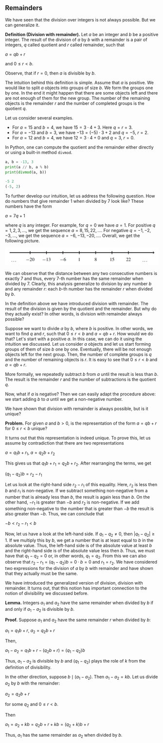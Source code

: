 ## Remainders
We have seen that the division over integers is not always possible. But we can generalize it. 

__Definition (Division with remainder).__ Let $a$ be an integer and $b$ be a positive integer. The result of the division of $a$ by $b$ with a remainder is a pair of integers, $q$ called quotient and $r$ called remainder, such that 

$a = qb + r$

and $0 \leq r < b$.

Observe, that if $r = 0$, then $a$ is divisible by $b$.

The intuition behind this definition is simple. Assume that $a$ is positive. We would like to split $a$ objects into groups of size $b$. We form the groups one by one. In the end it might happen that there are some objects left and there are not enough of them for the new group. The number of the remaining objects is the remainder $r$ and the number of completed groups is the quotient $q$. 

Let us consider several examples.

* For $a = 15$ and $b = 4$, we have $15 = 3 \cdot 4 + 3$. Here $q = r = 3$.
* For $a = -13$ and $b = 3$, we have $-13 = (-5) \cdot 3 + 2$ and $q = -5$, $r = 2$.
* For $a = 12$ and $b = 4$, we have $12 = 3 \cdot 4 + 0$ and $q = 3$, $r = 0$.

In Python, one can compute the quotient and the remainder either directly or using a built-in method `divmod`.

```python
a, b = -13, 3
print(a // b, a % b)
print(divmod(a, b))
```

```python
-5 2
(-5, 2)
```

To further develop our intuition, let us address the following question. How do numbers that give remainder $1$ when divided by $7$ look like? These numbers have the form 

$a = 7q + 1$

where $q$ is any integer. For example, for $q = 0$ we have $a = 1$. For positive $q = 1, 2, 3, ...$, we get the sequence $a = 8, 15, 22, ...$. For negative $q = -1, -2, -3, ...$, we get the sequence $a = -6, -13, -20, ...$. Overall, we get the following picture.

![number line for a = 7q + 1](remainders-fig1.png)

We can observe that the distance between any two consecutive numbers is exactly 7 and thus, every 7-th number has the same remainder when divided by 7. Clearly, this analysis generalize to division by any number $b$ and any remainder $r$: each $b$-th number has the remainder $r$ when divided by $b$. 

In the definition above we have introduced division with remainder. The result of the division is given by the quotient and the remainder. But why do they actually exist? In other words, is division with remainder always possible?

Suppose we want to divide $a$ by $b$, where $b$ is positive. In other words, we want to find $q$ and $r$, such that $0 \leq r < b$ and $a = qb + r$. How would we do that? Let's start with a positive $a$. In this case, we can do it using the intuition we discussed. Let us consider $a$ objects and let us start forming groups of them of size $b$ one by one. Eventually, there will be not enough objects left for the next group. Then, the number of complete groups is $q$ and the number of remaining objects is $r$. It is easy to see that $0 \leq r < b$ and $a = qb + r$.

More formally, we repeatedly subtract $b$ from $a$ until the result is less than $b$. The result is the remainder $r$ and the number of subtractions is the quotient $q$.

Now, what if $a$ is negative? Then we can easily adapt the procedure above: we start adding $b$ to $a$ until we get a non-negative number.

We have shown that division with remainder is always possible, but is it unique?

__Problem.__ For given $a$ and $b > 0$, is the representation of the form $a = qb + r$ for $0 \leq r < b$ unique?

It turns out that this representation is indeed unique. To prove this, let us assume by contradiction that there are two representations

$a = q_1b + r_1$, $a = q_2b + r_2$

This gives us that $q_1b + r_1 = q_2b + r_2$. After rearranging the terms, we get

$(q_1 - q_2)b = r_2 - r_1$

Let us look at the right-hand side $r_2 - r_1$ of this equality. Here, $r_2$ is less then $b$ and $r_1$ is non-negative. If we subtract something non-negative from a number that is already less than $b$, the result is again less than $b$. On the other hand, $-r_1$ is greater than $-b$ and $r_2$ is non-negative. If we add something non-negative to the number that is greater than $-b$ the result is also greater than $-b$. Thus, we can conclude that

$-b < r_2 - r_1 < b$

Now, let us have a look at the left-hand side. If $q_1 - q_2 \ne 0$, then $\lvert q_1 - q_2 \rvert \geq 1$. If we multiply this by $b$, we get a number that is at least equal to $b$ in the absolute value. Thus, the left-hand side is of the absolute value at least $b$ and the right-hand side is of the absolute value less then $b$. Thus, we must have that $q_1 - q_2 = 0$ or, in other words, $q_1 = q_2$. From this we can also observe that $r_2 - r_1 = (q_1 - q_2)b = 0 \cdot b = 0$ and $r_1 = r_2$. We have considered two expressions for the division of $a$ by $b$ with remainder and have shown that they actually must be the same.

We have introduced the generalized version of division, division with remainder. It turns out, that this notion has important connection to the notion of divisibility we discussed before.

__Lemma.__ Integers $a_1$ and $a_2$ have the same remainder when divided by $b$ if and only if $a_1 - a_2$ is divisible by $b$.

__Proof.__ Suppose $a_1$ and $a_2$ have the same remainder $r$ when divided by $b$:

$a_1 = q_1b + r$, $a_2 = q_2b + r$

Then, 

$a_1 - a_2 = q_1b + r - (q_2b +r) = (q_1 - q_2)b$

Thus, $a_1 - a_2$ is divisible by $b$ and $(q_1 - q_2)$ plays the role of $k$ from the definition of divisibility.

In the other direction, suppose $b \mid (a_1 - a_2)$. Then $a_1 - a_2 = kb$. Let us divide $a_2$ by $b$ with the remainder:

$a_2 = q_2b + r$

for some $q_2$ and $0 \leq r < b$.

Then 

$a_1 = a_2 + kb = q_2b + r + kb = (q_2 + k)b + r$

Thus, $a_1$ has the same remainder as $a_2$ when divided by $b$.
